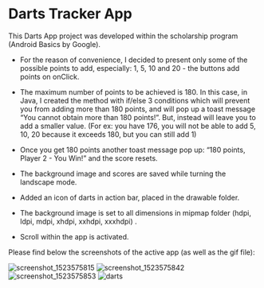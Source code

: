 #  Darts Tracker App

   This Darts App project was developed within the scholarship program (Android Basics by Google).


- For the reason of convenience, I decided to present only some of the possible points to add, especially: 1, 5, 10 and 20 - the buttons add points on onClick.

-  The maximum number of points to be achieved is 180. In this case, in Java, I created the method with if/else 3 conditions which will prevent you from adding more than 180 points, and will pop up a toast message “You cannot obtain more than 180 points!”. But, instead will leave you to add a smaller value. (For ex: you have 176, you will not be able to add 5, 10, 20 because it exceeds 180, but you can still add 1)

- Once you get 180 points another toast message pop up: “180 points, Player 2 - You Win!” and the score resets.

- The background image and scores are saved while turning the landscape mode.

- Added an icon of darts in action bar, placed in the drawable folder.

- The background image is set to all dimensions in mipmap folder (hdpi, ldpi, mdpi, xhdpi, xxhdpi, xxxhdpi) .

- Scroll within the app is activated.


Please find below the screenshots of the active app (as well as the gif file): 

![screenshot_1523575815](https://user-images.githubusercontent.com/33226462/38709933-9e01d75a-3eb5-11e8-80ed-ad6d07f9fc8d.png)
![screenshot_1523575842](https://user-images.githubusercontent.com/33226462/38709938-a1528d50-3eb5-11e8-9127-7491b1e66260.png)
![screenshot_1523575853](https://user-images.githubusercontent.com/33226462/38709940-a39ae8e6-3eb5-11e8-8193-72f7e6642500.png)
![darts](https://user-images.githubusercontent.com/33226462/38709945-a6ba249c-3eb5-11e8-9b1c-53b301671b48.gif)
